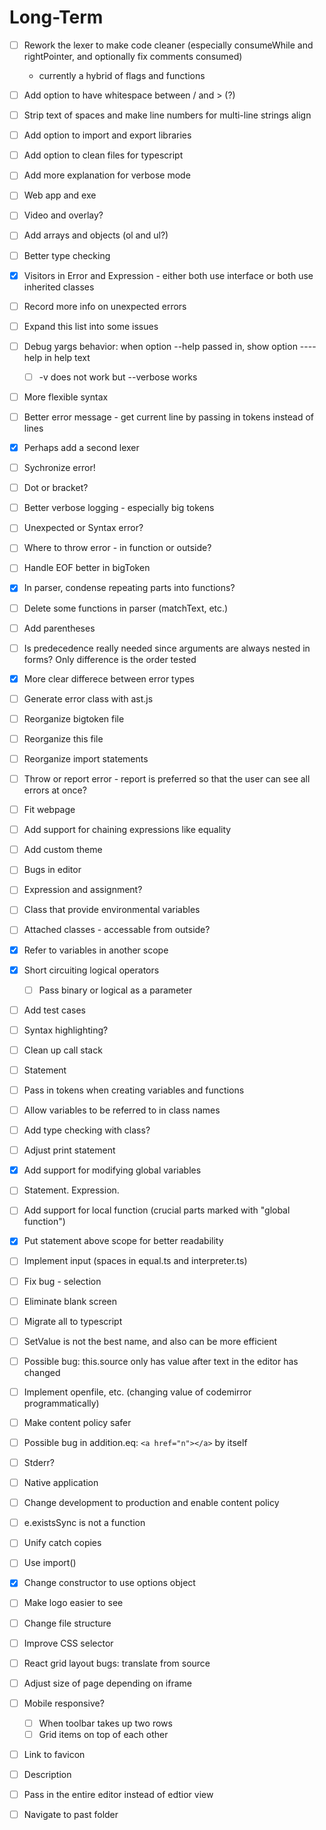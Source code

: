 # Long-Term
- [ ] Rework the lexer to make code cleaner (especially consumeWhile and rightPointer, and optionally fix comments consumed)
  - currently a hybrid of flags and functions
- [ ] Add option to have whitespace between / and > (?)
- [ ] Strip text of spaces and make line numbers for multi-line strings align
- [ ] Add option to import and export libraries
- [ ] Add option to clean files for typescript
- [ ] Add more explanation for verbose mode
- [ ] Web app and exe
- [ ] Video and overlay?
- [ ] Add arrays and objects (ol and ul?)
- [ ] Better type checking
- [X] Visitors in Error and Expression - either both use interface or both use inherited classes
- [ ] Record more info on unexpected errors
- [ ] Expand this list into some issues
- [ ] Debug yargs behavior: when option --help passed in, show option ----help in help text
  - [ ] -v does not work but --verbose works
- [ ] More flexible syntax
- [ ] Better error message - get current line by passing in tokens instead of lines
- [X] Perhaps add a second lexer
- [ ] Sychronize error!
- [ ] Dot or bracket?
- [ ] Better verbose logging - especially big tokens
- [ ] Unexpected or Syntax error?
- [ ] Where to throw error - in function or outside?
- [ ] Handle EOF better in bigToken
- [X] In parser, condense repeating parts into functions?
- [ ] Delete some functions in parser (matchText, etc.)
- [ ] Add parentheses 
- [ ] Is predecedence really needed since arguments are always nested in forms? Only difference is the order tested
- [X] More clear differece between error types
- [ ] Generate error class with ast.js
- [ ] Reorganize bigtoken file
- [ ] Reorganize this file
- [ ] Reorganize import statements
- [ ] Throw or report error - report is preferred so that the user can see all errors at once?
- [ ] Fit webpage
- [ ] Add support for chaining expressions like equality
- [ ] Add custom theme
- [ ] Bugs in editor
- [ ] Expression and assignment?
- [ ] Class that provide environmental variables
- [ ] Attached classes - accessable from outside?
- [X] Refer to variables in another scope
- [X] Short circuiting logical operators
  - [ ] Pass binary or logical as a parameter
- [ ] Add test cases
- [ ] Syntax highlighting?
- [ ] Clean up call stack
- [ ] Statement
- [ ] Pass in tokens when creating variables and functions
- [ ] Allow variables to be referred to in class names
- [ ] Add type checking with class?
- [ ] Adjust print statement
- [X] Add support for modifying global variables
- [ ] Statement. Expression.
- [ ] Add support for local function (crucial parts marked with "global function")
- [X] Put statement above scope for better readability
- [ ] Implement input (spaces in equal.ts and interpreter.ts)
- [ ] Fix bug - selection
- [ ] Eliminate blank screen
- [ ] Migrate all to typescript

- [ ] SetValue is not the best name, and also can be more efficient
- [ ] Possible bug: this.source only has value after text in the editor has changed
- [ ] Implement openfile, etc. (changing value of codemirror programmatically)
- [ ] Make content policy safer
- [ ] Possible bug in addition.eq: ```<a href="n"></a>``` by itself

- [ ] Stderr?
- [ ] Native application
- [ ] Change development to production and enable content policy
- [ ] e.existsSync is not a function
- [ ] Unify catch copies
- [ ] Use import()
- [X] Change constructor to use options object
- [ ] Make logo easier to see
- [ ] Change file structure
- [ ] Improve CSS selector

- [ ] React grid layout bugs: translate from source

- [ ] Adjust size of page depending on iframe
- [ ] Mobile responsive?
  - [ ] When toolbar takes up two rows
  - [ ] Grid items on top of each other

- [ ] Link to favicon
- [ ] Description
- [ ] Pass in the entire editor instead of edtior view
- [ ] Navigate to past folder
